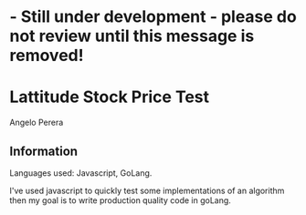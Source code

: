 # - Still under development - please do not review until this message is removed!

# Lattitude Stock Price Test
Angelo Perera

## Information
Languages used: Javascript, GoLang.

I've used javascript to quickly test some implementations of an algorithm then my goal is to write production quality code in goLang.